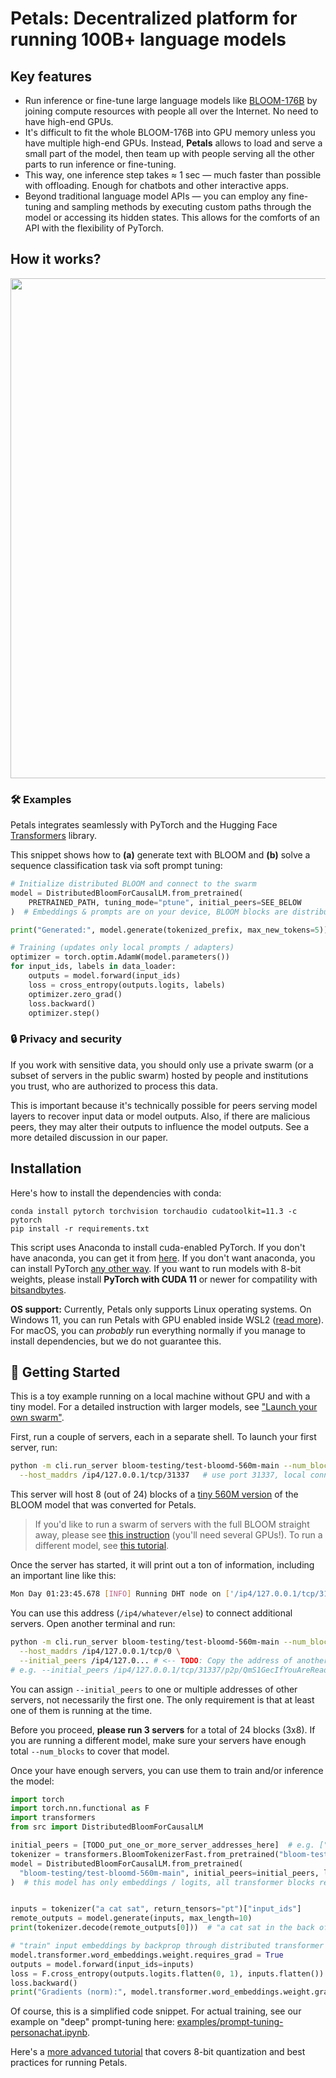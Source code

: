 # Petals: Decentralized platform for running 100B+ language models

## Key features

- Run inference or fine-tune large language models like [BLOOM-176B](https://huggingface.co/bigscience/bloom) by joining compute resources with people all over the Internet. No need to have high-end GPUs.
- It's difficult to fit the whole BLOOM-176B into GPU memory unless you have multiple high-end GPUs. Instead, **Petals** allows to load and serve a small part of the model, then team up with people serving all the other parts to run inference or fine-tuning.
- This way, one inference step takes ≈ 1 sec — much faster than possible with offloading. Enough for chatbots and other interactive apps.
- Beyond traditional language model APIs — you can employ any fine-tuning and sampling methods by executing custom paths through the model or accessing its hidden states. This allows for the comforts of an API with the flexibility of PyTorch.

## How it works?

<p align="center">
    <img src="https://i.imgur.com/RTYF3yW.png" width="800">
</p>

### 🛠️ Examples

Petals integrates seamlessly with PyTorch and the Hugging Face [Transformers](https://github.com/huggingface/transformers) library.

This snippet shows how to **(a)** generate text with BLOOM and **(b)** solve a sequence classification task via soft prompt tuning:

```python
# Initialize distributed BLOOM and connect to the swarm
model = DistributedBloomForCausalLM.from_pretrained(
    PRETRAINED_PATH, tuning_mode="ptune", initial_peers=SEE_BELOW
)  # Embeddings & prompts are on your device, BLOOM blocks are distributed

print("Generated:", model.generate(tokenized_prefix, max_new_tokens=5))

# Training (updates only local prompts / adapters)
optimizer = torch.optim.AdamW(model.parameters())
for input_ids, labels in data_loader:
    outputs = model.forward(input_ids)
    loss = cross_entropy(outputs.logits, labels)
    optimizer.zero_grad()
    loss.backward()
    optimizer.step()
```

### 🔒 Privacy and security

If you work with sensitive data, you should only use a private swarm (or a subset of servers in the public swarm) hosted by people and institutions you trust, who are authorized to process this data.

This is important because it's technically possible for peers serving model layers to recover input data or model outputs. Also, if there are malicious peers, they may alter their outputs to influence the model outputs. See a more detailed discussion in our paper.

## Installation

Here's how to install the dependencies with conda:
```
conda install pytorch torchvision torchaudio cudatoolkit=11.3 -c pytorch
pip install -r requirements.txt
```

This script uses Anaconda to install cuda-enabled PyTorch.
If you don't have anaconda, you can get it from [here](https://www.anaconda.com/products/distribution).
If you don't want anaconda, you can install PyTorch [any other way](https://pytorch.org/get-started/locally/).
If you want to run models with 8-bit weights, please install **PyTorch with CUDA 11** or newer for compatility with [bitsandbytes](https://github.com/timDettmers/bitsandbytes).

__OS support:__ Currently, Petals only supports Linux operating systems. On Windows 11, you can run Petals with GPU enabled inside WSL2 ([read more](https://learn.microsoft.com/en-us/windows/ai/directml/gpu-cuda-in-wsl)).
For macOS, you can *probably* run everything normally if you manage to install dependencies, but we do not guarantee this.


## 🚀 Getting Started

This is a toy example running on a local machine without GPU and with a tiny model.
For a detailed instruction with larger models, see ["Launch your own swarm"](./docs/Launch-your-own-swarm.md).

First, run a couple of servers, each in a separate shell. To launch your first server, run:
```bash
python -m cli.run_server bloom-testing/test-bloomd-560m-main --num_blocks 8 --torch_dtype float32 \
  --host_maddrs /ip4/127.0.0.1/tcp/31337   # use port 31337, local connections only
```

This server will host 8 (out of 24) blocks of a [tiny 560M version](https://huggingface.co/bloom-testing/test-bloomd-560m-main) of the BLOOM model that was converted for Petals.

> If you'd like to run a swarm of servers with the full BLOOM straight away, please see [this instruction](./docs/Launch-your-own-swarm.md) (you'll need several GPUs!). To run a different model, see [this tutorial](./docs/Run-a-custom-model-with-Petals.md).

Once the server has started, it will print out a ton of information, including an important line like this:

```bash
Mon Day 01:23:45.678 [INFO] Running DHT node on ['/ip4/127.0.0.1/tcp/31337/p2p/ALongStringOfCharacters'], initial peers = []
```

You can use this address (`/ip4/whatever/else`) to connect additional servers. Open another terminal and run:

```bash
python -m cli.run_server bloom-testing/test-bloomd-560m-main --num_blocks 8 --torch_dtype float32 \
  --host_maddrs /ip4/127.0.0.1/tcp/0 \
  --initial_peers /ip4/127.0... # <-- TODO: Copy the address of another server here
# e.g. --initial_peers /ip4/127.0.0.1/tcp/31337/p2p/QmS1GecIfYouAreReadingThisYouNeedToCopyYourServerAddressCBBq
```

You can assign `--initial_peers` to one or multiple addresses of other servers, not necessarily the first one.
The only requirement is that at least one of them is running at the time.

Before you proceed, __please run 3 servers__ for a total of 24 blocks (3x8). If you are running a different model,
make sure your servers have enough total `--num_blocks` to cover that model. 

Once your have enough servers, you can use them to train and/or inference the model:
```python
import torch
import torch.nn.functional as F
import transformers
from src import DistributedBloomForCausalLM

initial_peers = [TODO_put_one_or_more_server_addresses_here]  # e.g. ["/ip4/127.0.0.1/tcp/more/stuff/here"]
tokenizer = transformers.BloomTokenizerFast.from_pretrained("bloom-testing/test-bloomd-560m-main")
model = DistributedBloomForCausalLM.from_pretrained(
  "bloom-testing/test-bloomd-560m-main", initial_peers=initial_peers, low_cpu_mem_usage=True, torch_dtype=torch.float32
)  # this model has only embeddings / logits, all transformer blocks rely on remote servers


inputs = tokenizer("a cat sat", return_tensors="pt")["input_ids"]
remote_outputs = model.generate(inputs, max_length=10)
print(tokenizer.decode(remote_outputs[0]))  # "a cat sat in the back of the car,"

# "train" input embeddings by backprop through distributed transformer blocks
model.transformer.word_embeddings.weight.requires_grad = True
outputs = model.forward(input_ids=inputs)
loss = F.cross_entropy(outputs.logits.flatten(0, 1), inputs.flatten())
loss.backward()
print("Gradients (norm):", model.transformer.word_embeddings.weight.grad.norm())
```

Of course, this is a simplified code snippet. For actual training, see our example on "deep" prompt-tuning here: [examples/prompt-tuning-personachat.ipynb](./examples/prompt-tuning-personachat.ipynb).

Here's a [more advanced tutorial](./docs/Launch-your-own-swarm.md) that covers 8-bit quantization and best practices for running Petals.